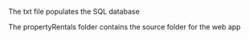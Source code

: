 The txt file populates the SQL database

The propertyRentals folder contains the source folder for the web app
